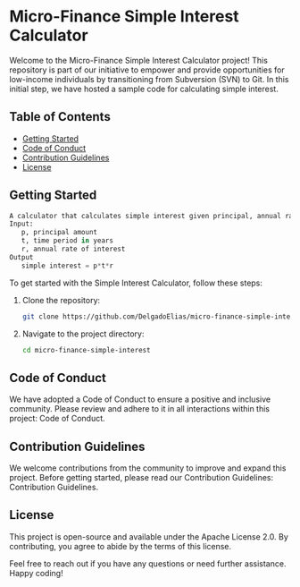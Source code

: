# Micro-Finance Simple Interest Calculator

Welcome to the Micro-Finance Simple Interest Calculator project! This repository is part of our initiative to empower and provide opportunities for low-income individuals by transitioning from Subversion (SVN) to Git. In this initial step, we have hosted a sample code for calculating simple interest.

## Table of Contents

- [Getting Started](#getting-started)
- [Code of Conduct](#code-of-conduct)
- [Contribution Guidelines](#contribution-guidelines)
- [License](#license)

## Getting Started

```python
A calculator that calculates simple interest given principal, annual rate of interest and time period in years.
Input:
   p, principal amount
   t, time period in years
   r, annual rate of interest
Output
   simple interest = p*t*r
```

To get started with the Simple Interest Calculator, follow these steps:

1. Clone the repository:

   ```bash
   git clone https://github.com/DelgadoElias/micro-finance-simple-interest.git
    ```
2. Navigate to the project directory:
   ```bash
   cd micro-finance-simple-interest
   ```

## Code of Conduct
We have adopted a Code of Conduct to ensure a positive and inclusive community. Please review and adhere to it in all interactions within this project: Code of Conduct.

## Contribution Guidelines
We welcome contributions from the community to improve and expand this project. Before getting started, please read our Contribution Guidelines: Contribution Guidelines.

## License
This project is open-source and available under the Apache License 2.0. By contributing, you agree to abide by the terms of this license.

Feel free to reach out if you have any questions or need further assistance. Happy coding!